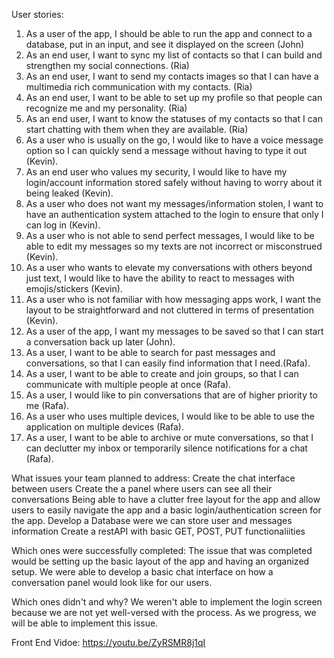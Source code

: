 User stories:
  1. As a user of the app, I should be able to run the app and connect to a database, put in an input, and see it displayed on the screen (John)
  2. As an end user, I want to sync my list of contacts so that I can build and strengthen my social connections. (Ria)
  3. As an end user, I want to send my contacts images so that I can have a multimedia rich communication with my contacts. (Ria)
  4. As an end user, I want to be able to set up my profile so that people can recognize me and my personality. (Ria)
  5. As an end user, I want to know the statuses of my contacts so that I can start chatting with them when they are available. (Ria)
  6. As a user who is usually on the go, I would like to have a voice message option so I can quickly send a message without having to type it out (Kevin).
  7. As an end user who values my security, I would like to have my login/account information stored safely without having to worry about it being leaked (Kevin).
  8. As a user who does not want my messages/information stolen, I want to have an authentication system attached to the login to ensure that only I can log in (Kevin).
  9. As a user who is not able to send perfect messages, I would like to be able to edit my messages so my texts are not incorrect or misconstrued (Kevin).
  10. As a user who wants to elevate my conversations with others beyond just text, I would like to have the ability to react to messages with emojis/stickers (Kevin).
  11. As a user who is not familiar with how messaging apps work, I want the layout to be straightforward and not cluttered in terms of presentation (Kevin).
  12. As a user of the app, I want my messages to be saved so that I can start a conversation back up later (John).
  13. As a user, I want to be able to search for past messages and conversations, so that I can easily find information that I need.(Rafa).
  14. As a user, I want to be able to create and join groups, so that I can communicate with multiple people at once (Rafa).
  15. As a user, I would like to pin conversations that are of higher priority to me (Rafa).
  16. As a user who uses multiple devices, I would like to be able to use the application on multiple devices (Rafa).
  17. As a user, I want to be able to archive or mute conversations, so that I can declutter my inbox or temporarily silence notifications for a chat (Rafa).


What issues your team planned to address:
Create the chat interface between users
Create the a panel where users can see all their conversations 
Being able to have a clutter free layout for the app and allow users to easily navigate the app and a basic login/authentication screen for the app.
Develop a Database were we can store user and messages information
Create a restAPI with basic GET, POST, PUT functionaliities



Which ones were successfully completed:
The issue that was completed would be setting up the basic layout of the app and having an organized setup. 
We were able to develop a basic chat interface on how a conversation panel would look like for our users.
 

Which ones didn't and why?
We weren't able to implement the login screen because we are not yet well-versed with the process. As we progress, we will be able to implement this issue.



Front End Vidoe: https://youtu.be/ZyRSMR8j1qI
